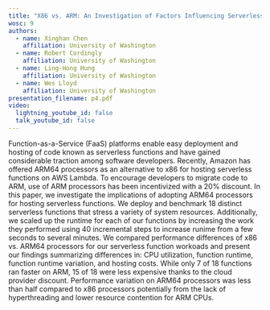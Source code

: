 ```yaml
---
title: "X86 vs. ARM: An Investigation of Factors Influencing Serverless Performance "
wosc: 9
authors:
  - name: Xinghan Chen
    affiliation: University of Washington
  - name: Robert Cordingly
    affiliation: University of Washington
  - name: Ling-Hong Hung
    affiliation: University of Washington
  - name: Wes Lloyd
    affiliation: University of Washington
presentation_filename: p4.pdf
video:
  lightning_youtube_id: false
  talk_youtube_id: false
---
```


Function-as-a-Service (FaaS) platforms enable easy deployment and hosting of code known as serverless functions and have gained considerable traction among software developers. Recently, Amazon has offered ARM64 processors as an alternative to x86 for hosting serverless functions on AWS Lambda. To encourage developers to migrate code to ARM, use of ARM processors has been incentivized with a 20% discount. In this paper, we investigate the implications of adopting ARM64 processors for hosting serverless functions. We deploy and benchmark 18 distinct serverless functions that stress a variety of system resources. Additionally, we scaled up the runtime for each of our functions by increasing the work they performed using 40 incremental steps to increase runime from a few seconds to several minutes. We compared performance differences of x86 vs. ARM64 processors for our serverless function workoads and present our findings summarizing differences in: CPU utilization, function runtime, function runtime variation, and hosting costs. While only 7 of 18 functions ran faster on ARM, 15 of 18 were less expensive thanks to the cloud provider discount. Performance variation on ARM64 processors was less than half compared to x86 processors potentially from the lack of hyperthreading and lower resource contention for ARM CPUs.
